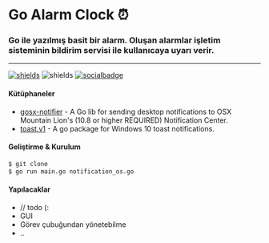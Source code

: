 # Go Alarm Clock ⏰

### Go ile yazılmış basit bir alarm. Oluşan alarmlar işletim sisteminin bildirim servisi ile kullanıcaya uyarı verir.

---
[![shields](https://img.shields.io/badge/made%20with-go-blue?logo=go&style=for-the-badge&logoColor=white)](https://golang.org) ![shields](https://img.shields.io/badge/License-GPL-green.svg?logo=read-the-docs&style=for-the-badge&logoColor=white)
[![socialbadge](https://img.shields.io/twitter/follow/yakutozcan.svg?style=social)](https://twitter.com/yakutozcan)
#### Kütüphaneler
* [gosx-notifier](github.com/deckarep/gosx-notifier) - A Go lib for sending desktop notifications to OSX Mountain Lion's (10.8 or higher REQUIRED) Notification Center.
* [toast.v1](gopkg.in/toast.v1) - A go package for Windows 10 toast notifications.

#### Geliştirme & Kurulum
``` sh
$ git clone
$ go run main.go notification_os.go
```

#### Yapılacaklar
- // todo (:
- GUI
- Görev çubuğundan yönetebilme
- ..
